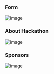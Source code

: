 ### Form
![image](https://github.com/jscortes23/Hackathon-Taxis-Libres/assets/80847249/2addd099-cdcf-417f-9f9d-381a2ece70ab)

### About Hackathon
![image](https://github.com/jscortes23/Hackathon-Taxis-Libres/assets/80847249/70d018ec-928c-4b5c-bd6b-aa0d263e7f1b)

### Sponsors
![image](https://github.com/jscortes23/Hackathon-Taxis-Libres/assets/80847249/461f9859-a9ff-4386-9b63-539f8f688dac)
